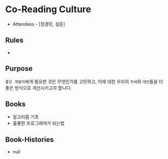 # Co-Reading Culture

- Attendees - [정경민, 설훈]

## Rules

-

## Purpose

`좋은 개발자`에게 필요한 것은 무엇인가를 고민하고, 이에 대한 우리의 `자세`와 `대안`들을 더 좋은 방식으로 개선시키고자 합니다.

## Books

- 알고리즘 기초
- 훌륭한 프로그래머가 되는법

## Book-Histories

- null
